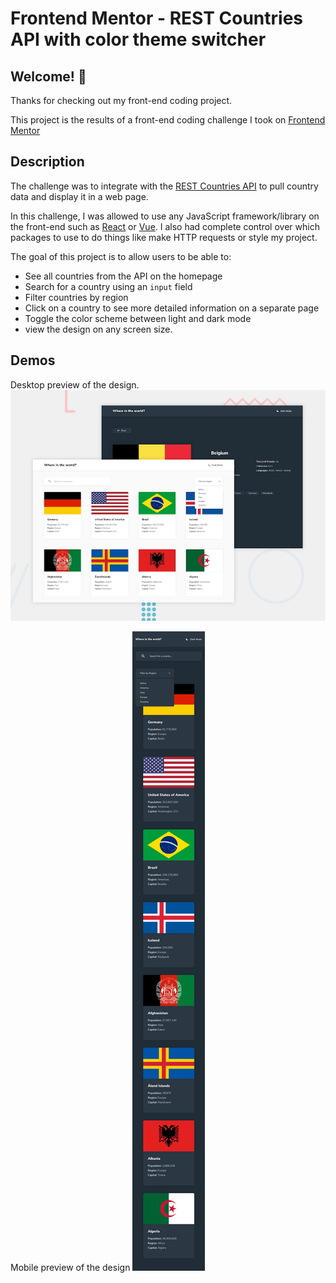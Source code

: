 # Frontend Mentor - REST Countries API with color theme switcher

## Welcome! 👋

Thanks for checking out my front-end coding project.

This project is the results of a front-end coding challenge I took on [Frontend Mentor](https://www.frontendmentor.io)

## Description

The challenge was to integrate with the [REST Countries API](https://restcountries.eu) to pull country data and display it in a web page.

In this challenge, I was allowed to use any JavaScript framework/library on the front-end such as [React](https://reactjs.org) or [Vue](https://vuejs.org). I also had complete control over which packages to use to do things like make HTTP requests or style my project.

The goal of this project is to allow users to be able to:

- See all countries from the API on the homepage
- Search for a country using an `input` field
- Filter countries by region
- Click on a country to see more detailed information on a separate page
- Toggle the color scheme between light and dark mode
- view the design on any screen size.

## Demos

Desktop preview of the design.
![Design preview for the REST Countries API with color theme switcher coding challenge](./design/desktop-preview.jpg)

Mobile preview of the design
![Design preview for the REST Countries API with color theme switcher coding challenge](./design/mobile-design-home-dark.jpg)
